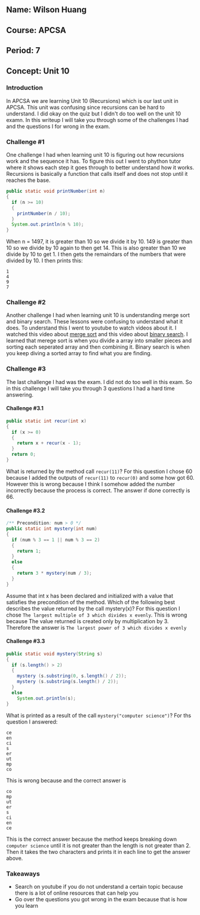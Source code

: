 ## Name: Wilson Huang
## Course: APCSA
## Period: 7
## Concept: Unit 10

### Introduction
In APCSA we are learning Unit 10 (Recursions) which is our last unit in APCSA. This unit was confusing since recursions can be hard to understand. I did okay on the quiz but I didn't do too well on the unit 10 examn. In this writeup I will take you through some of the challenges I had and the questions I for wrong in the exam. 

### Challenge #1
One challenge I had when learning unit 10 is figuring out how recursions work and the sequence it has. To figure this out I went to phython tutor where it shows each step it goes through to better understand how it works. Recursions is basically a function that calls itself and does not stop until it reaches the base. 
``` java
public static void printNumber(int n)
{
  if (n >= 10)
  {
    printNumber(n / 10);
  }
  System.out.println(n % 10);
}
```
When n = 1497, it is greater than 10 so we divide it by 10. 149 is greater than 10 so we divide by 10 again to then get 14. This is also greater than 10 we divide by 10 to get 1. I then gets the remaindars of the numbers that were divided by 10. I then prints this:
```
1
4
9
7
```
### Challenge #2
Another challenge I had when learning unit 10 is understanding merge sort and binary search. These lessons were confusing to understand what it does. To understand this I went to youtube to watch videos about it. I watched this video about [merge sort](https://www.youtube.com/watch?v=3j0SWDX4AtU) and this video about [binary search](https://www.youtube.com/watch?v=xrMppTpoqdw). I learned that merege sort is when you divide a array into smaller pieces and sorting each seperated array and then combining it. Binary search is when you keep diving a sorted array to find what you are finding. 

### Challenge #3
The last challenge I had was the exam. I did not do too well in this exam. So in this challenge I will take you through 3 questions I had a hard time answering. 

#### Challenge #3.1
```java
public static int recur(int x)
{
  if (x >= 0)
  {
    return x + recur(x - 1);
  }
  return 0;
}
```
What is returned by the method call `recur(11)`?
For this question I chose 60 because I added the outputs of `recur(11)` to `recur(0)` and some how got 60. However this is wrong because I think I somehow added the number incorrectly because the process is correct. The answer if done correctly is 66. 



#### Challenge #3.2
```java
/** Precondition: num > 0 */
public static int mystery(int num)
{
  if (num % 3 == 1 || num % 3 == 2)
  {
    return 1;
  }
  else
  {
    return 3 * mystery(num / 3);
  }
}
```
Assume that int x has been declared and initialized with a value that satisfies the precondition of the method. Which of the following best describes the value returned by the call mystery(x)?
For this question I chose `The largest multiple of 3 which divides x evenly`. This is wrong because The value returned is created only by multiplication by 3. Therefore the answer is `The largest power of 3 which divides x evenly`

#### Challenge #3.3
``` java
public static void mystery(String s)
{
  if (s.length() > 2)
  {
    mystery (s.substring(0, s.length() / 2));
    mystery (s.substring(s.length() / 2));
  }
  else
    System.out.println(s);
}
```
What is printed as a result of the call `mystery("computer science")`?
For ths question I answered:
```
ce
en
ci
s
er
ut
mp
co
```
This is wrong because and the correct answer is 
```
co
mp
ut
er
s
ci
en
ce
```
This is the correct answer because the method keeps breaking down `computer science` until it is not greater than the length is not greater than 2. Then it takes the two characters and prints it in each line to get the answer above. 
### Takeaways
* Search on youtube if you do not understand a certain topic because there is a lot of online resources that can help you
* Go over the questions you got wrong in the exam because that is how you learn
  

